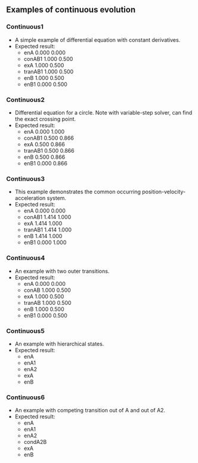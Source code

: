 ## Examples of continuous evolution

### Continuous1

* A simple example of differential equation with constant derivatives.
* Expected result:
  - enA 0.000 0.000
  - conAB1 1.000 0.500
  - exA 1.000 0.500
  - tranAB1 1.000 0.500
  - enB 1.000 0.500
  - enB1 0.000 0.500

### Continuous2

* Differential equation for a circle. Note with variable-step solver, can find the exact crossing point.
* Expected result:
  - enA 0.000 1.000
  - conAB1 0.500 0.866
  - exA 0.500 0.866
  - tranAB1 0.500 0.866
  - enB 0.500 0.866
  - enB1 0.000 0.866

### Continuous3

* This example demonstrates the common occurring position-velocity-acceleration system.
* Expected result:
  - enA 0.000 0.000
  - conAB1 1.414 1.000
  - exA 1.414 1.000
  - tranAB1 1.414 1.000
  - enB 1.414 1.000
  - enB1 0.000 1.000

### Continuous4

* An example with two outer transitions.
* Expected result:
  - enA 0.000 0.000
  - conAB 1.000 0.500
  - exA 1.000 0.500
  - tranAB 1.000 0.500
  - enB 1.000 0.500
  - enB1 0.000 0.500

### Continuous5

* An example with hierarchical states.
* Expected result:
  - enA
  - enA1
  - enA2
  - exA
  - enB

### Continuous6

* An example with competing transition out of A and out of A2.
* Expected result:
  - enA
  - enA1
  - enA2
  - condA2B
  - exA
  - enB
